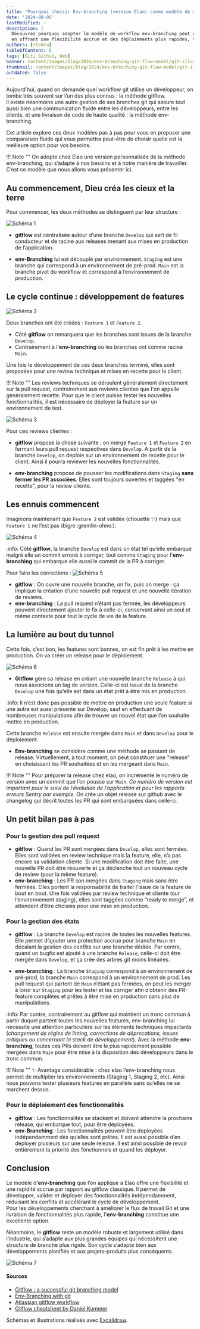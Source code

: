 ```yaml
---
title: "Pourquoi choisir Env-branching (version Elao) comme modèle de workflow git ?"
date: '2024-08-06'
lastModified: ~
description: | 
  Découvrez pourquoi adopter le modèle de workflow env-branching peut améliorer votre gestion des branches Git, 
  en offrant une flexibilité accrue et des déploiements plus rapides, tout en préservant l'intégrité de votre code.
authors: [rledru]
tableOfContent: 6
tags: [Git, Github, Web]
banner: content/images/blog/2024/env-branching-git-flow-model/git-illustration.png
thumbnail: content/images/blog/2024/env-branching-git-flow-model/git-illustration.png
outdated: false
---
```


Aujourd’hui, quand on demande quel workflow git utilise un développeur, on tombe très souvent sur l’un des plus connus : la méthode gitflow.  
ll existe néanmoins une autre gestion de ses branches git qui assure tout aussi bien une communication fluide entre les développeurs, entre les clients, et une livraison de code de haute qualité : la méthode env-branching.

Cet article explore ces deux modèles pas à pas pour vous en proposer une comparaison fluide qui vous permettra peut-être de choisir quelle est la meilleure option pour vos besoins.

!!! Note ""
    On adopte chez Elao une version personnalisée de la méthode env-branching, qui s’adapte à nos besoins et à notre manière de travailler. 
    C’est ce modèle que nous allons vous présenter ici.

## Au commencement, Dieu créa les cieux et la terre

Pour commencer, les deux méthodes se distinguent par leur structure : 

![Schéma 1](content/images/blog/2024/env-branching-git-flow-model/schema_1.svg)

- **gitflow** est centralisée autour d’une branche `Develop` qui sert de fil conducteur et de racine aux releases menant aux mises en production de l’application.

- **env-Branching** lui est découplé par environnement. `Staging` est une branche qui correspond à un environnement de pré-prod. `Main` est la branche pivot du workflow et correspond à l’environnement de production.

## Le cycle continue : développement de features

![Schéma 2](content/images/blog/2024/env-branching-git-flow-model/schema_2.svg)

Deux branches ont été créées : `Feature 1` et `Feature 2`.
- Côté **gitflow** on remarquera que les branches sont issues de la branche `Develop`.
- Contrairement à l'**env-branching** où les branches ont comme racine `Main`.

Une fois le développement de ces deux branches terminé, elles sont proposées pour une review technique et mises en recette pour le client.

!!! Note ""
    Les reviews techniques se déroulent généralement directement sur la pull request, contrairement aux reviews clientes que l'on
    appelle généralement recette. Pour que le client puisse tester les nouvelles fonctionnalités, il est nécessaire de déployer la feature sur un environnement de test.

![Schéma 3](content/images/blog/2024/env-branching-git-flow-model/schema_3.svg)

Pour ces reviews clientes :
- **gitflow** propose la chose suivante : on merge `Feature 1` et `Feature 2` en fermant leurs pull request respectives dans `Develop`. 
A partir de la branche `Develop`, on deploie sur un environnement de recette pour le client. Ainsi il pourra reviewer les nouvelles fonctionnalités.

- **env-branching** propose de pousser les modifications dans `Staging` **sans fermer les PR associées**. Elles sont toujours ouvertes et taggées "en recette", pour la review cliente.

## Les ennuis commencent 

Imaginons maintenant que `Feature 2` est validée (chouette :sparkles:) mais que `Feature 1` ne l’est pas (bigre :gremlin-ohno:).

![Schéma 4](content/images/blog/2024/env-branching-git-flow-model/schema_4.svg)

:info: Côté **gitflow**, la branche `Develop` est dans un état tel qu’elle embarque malgré elle un commit erroné à corriger, tout comme `Staging` pour l'**env-branching** qui embarque elle aussi le commit de la PR à corriger. 

Pour faire les corrections :
![Schéma 5](content/images/blog/2024/env-branching-git-flow-model/schema_5.svg)

- **gitflow** : On ouvre une nouvelle branche, on fix, puis on merge : ça implique la création d’une nouvelle pull request et une nouvelle itération de reviews. 
- **env-branching** : La pull request n’étant pas fermée, les développeurs peuvent directement ajouter le fix à celle-ci, conservant ainsi un seul et même contexte pour tout le cycle de vie de la feature.


## La lumière au bout du tunnel
Cette fois, c’est bon, les features sont bonnes, on est fin prêt à les mettre en production. On va créer un release pour le déploiement.

![Schéma 6](content/images/blog/2024/env-branching-git-flow-model/schema_6.svg)


- **Gitflow** gère sa release en créant une nouvelle branche `Release` à qui nous associons un tag de version. 
Celle-ci est issue de la branche `Develop` une fois qu’elle est dans un état prêt à être mis en production. 

:info: ll n’est donc pas possible de mettre en production une seule feature si une autre est aussi présente sur Develop, sauf en effectuant de nombreuses manipulations afin de trouver un nouvel état que l’on souhaite mettre en production. 

Cette branche `Release` est ensuite mergée dans `Main` et dans `Develop` pour le déploiement.

- **Env-branching** se considère comme une méthode se passant de release. 
Virtuellement, à tout moment, on peut constituer une "release" en choisissant les PR souhaitées et en les mergeant dans `Main`.

!!! Note ""
    Pour préparer la release chez elao, on incrémente le numéro de version avec un commit que l’on pousse sur `Main`.
    _Ce numéro de version est important pour le suivi de l’évolution de l’application et pour les rapports erreurs Sentry par exemple._ 
    On crée un objet release sur github avec le changelog qui décrit toutes les PR qui sont embarquées dans celle-ci. 

## Un petit bilan pas à pas

### Pour la gestion des pull request 

- **gitflow** :  Quand les PR sont mergées dans `Develop`, elles sont fermées. Elles sont validées en review technique mais la feature, elle, n’a pas encore sa validation cliente. 
    Si une modification doit être faite, une nouvelle PR doit être réouverte et ça déclenche tout un nouveau cycle de review (pour la même feature).
- **env-branching** : Les PR son mergées dans `Staging` mais sans être fermées. Elles portent la responsabilité de traiter l’issue de la feature de bout en bout. 
Une fois validées par review technique et cliente (sur l’environnement staging), elles sont taggées comme “ready to merge”, et attendent d’être choisies pour une mise en production.

### Pour la gestion des états 

- **gitflow** : La branche `Develop` est racine de toutes les nouvelles features. Elle permet d’ajouter une protection accrue pour branche `Main` en décalant la gestion des conflits sur une branche dédiée.
Par contre, quand un bugfix est ajouté à une branche `Release`, celle-ci doit être mergée dans `Develop`, et ça crée des arbres git moins linéaires. 

- **env-branching** : La branche `Staging` correspond à un environnement de pré-prod, la branche `Main` correspond à un environnement de prod. 
Les pull request qui partent de `Main` n’étant pas fermées, on peut les merger à loisir sur `Staging` pour les tester et les corriger afin d’obtenir des PR-feature complètes et prêtes à être mise en production sans plus de manipulations. 

:info: Par contre, contrairement au gitflow qui maintient un tronc commun à partir duquel partent toutes les nouvelles features, env-branching lui nécessite une attention particulière sur les éléments techniques impactants (_changement de règles de linting, corrections de déprecations, issues critiques ou concernant la stack de développement_). 
Avec la méthode **env-branching**, toutes ces PRs doivent être le plus rapidement possible mergées dans `Main` pour être mise à la disposition des développeurs dans le tronc commun.  

!!! Note ""
    :sparkles: Avantage considérable : chez elao l’env-branching nous permet de multiplier les environnements (Staging 1, Staging 2, etc).
    Ainsi nous pouvons tester plusieurs features en parallèle sans qu’elles ne se marchent dessus.

### Pour le déploiement des fonctionnalités

- **gitflow** : Les fonctionnalités se stackent et doivent attendre la prochaine release, qui embarque tout, pour être déployées.
- **env-Branching** : Les fonctionnalités peuvent être deployées indépendamment dès qu’elles sont prêtes. Il est aussi possible d’en deployer plusieurs sur une seule release. Il est ainsi possible de revoir entièrement la priorité des fonctionnels et quand les déployer.


## Conclusion
Le modèle d’**env-branching** que l’on applique à Elao offre une flexibilité et une rapidité accrue par rapport au gitflow classique. Il permet de développer, valider et déployer des fonctionnalités indépendamment, réduisant les conflits et accélérant le cycle de développement.  
Pour les développements cherchant à améliorer le flux de travail Git et une livraison de fonctionnalités plus rapide, l'**env-branching** constitue une excellente option.

Néanmoins, le **gitflow** reste un modèle robuste et largement utilisé dans l’industrie, qui s’adapte aux plus grandes équipes qui nécessitent une structure de branche plus rigide. Son cycle s’adapte bien aux développements planifiés et aux projets-produits plus conséquents. 

![Schéma 7](content/images/blog/2024/env-branching-git-flow-model/schema_7.svg)

#### Sources

- [Gitflow : a successful git branching model](https://nvie.com/posts/a-successful-git-branching-model/)
- [Env-Branching with git](https://www.wearefine.com/news/insights/env-branching-with-git/)
- [Atlassian gitflow workflow](https://www.atlassian.com/git/tutorials/comparing-workflows/gitflow-workflow)
- [Gitflow cheatsheet by Daniel Kummer](https://danielkummer.github.io/git-flow-cheatsheet/)

Schémas et illustrations réalisés avec [Excalidraw](https://excalidraw.com/).
